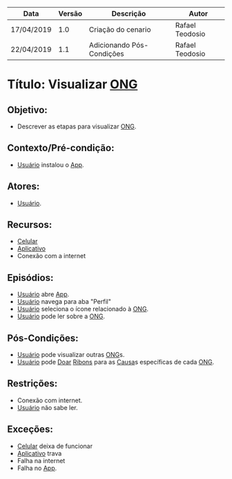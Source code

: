 | Data       | Versão | Descrição          | Autor           |
| ---------- | ------ | ------------------ | --------------- |
| 17/04/2019 | 1.0    | Criação do cenario | Rafael Teodosio |
| 22/04/2019 | 1.1    | Adicionando Pós-Condições | Rafael Teodosio |

# Título: Visualizar [ONG](https://github.com/requisitos-2019-1/Ribon/blob/master/Modelagem%20de%20Requisitos/Lexicos/Ong.md)

## Objetivo:

- Descrever as etapas para visualizar [ONG](https://github.com/requisitos-2019-1/Ribon/blob/master/Modelagem%20de%20Requisitos/Lexicos/Ong.md).

## Contexto/Pré-condição:

- [Usuário](https://github.com/requisitos-2019-1/Ribon/blob/master/Modelagem%20de%20Requisitos/Lexicos/Usuário.md) instalou o [App](https://github.com/requisitos-2019-1/Ribon/blob/master/Modelagem%20de%20Requisitos/Lexicos/Aplicativo.md).

## Atores:

- [Usuário](https://github.com/requisitos-2019-1/Ribon/blob/master/Modelagem%20de%20Requisitos/Lexicos/Usuário.md).

## Recursos:

- [Celular](https://github.com/requisitos-2019-1/Ribon/blob/master/Modelagem%20de%20Requisitos/Lexicos/Smartphone.md)
- [Aplicativo](https://github.com/requisitos-2019-1/Ribon/blob/master/Modelagem%20de%20Requisitos/Lexicos/Aplicativo.md)
- Conexão com a internet

## Episódios:

- [Usuário](https://github.com/requisitos-2019-1/Ribon/blob/master/Modelagem%20de%20Requisitos/Lexicos/Usuário.md) abre [App](https://github.com/requisitos-2019-1/Ribon/blob/master/Modelagem%20de%20Requisitos/Lexicos/Aplicativo.md).
- [Usuário](https://github.com/requisitos-2019-1/Ribon/blob/master/Modelagem%20de%20Requisitos/Lexicos/Usuário.md) navega para aba "Perfil"
- [Usuário](https://github.com/requisitos-2019-1/Ribon/blob/master/Modelagem%20de%20Requisitos/Lexicos/Usuário.md) seleciona o ícone relacionado à [ONG](https://github.com/requisitos-2019-1/Ribon/blob/master/Modelagem%20de%20Requisitos/Lexicos/Ong.md).
- [Usuário](https://github.com/requisitos-2019-1/Ribon/blob/master/Modelagem%20de%20Requisitos/Lexicos/Usuário.md) pode ler sobre a [ONG](https://github.com/requisitos-2019-1/Ribon/blob/master/Modelagem%20de%20Requisitos/Lexicos/Ong.md).

## Pós-Condições:

- [Usuário](https://github.com/requisitos-2019-1/Ribon/blob/master/Modelagem%20de%20Requisitos/Lexicos/Usuário.md) pode visualizar outras [ONG](https://github.com/requisitos-2019-1/Ribon/blob/master/Modelagem%20de%20Requisitos/Lexicos/Ong.md)s.
- [Usuário](https://github.com/requisitos-2019-1/Ribon/blob/master/Modelagem%20de%20Requisitos/Lexicos/Usuário.md) pode [Doar](https://github.com/requisitos-2019-1/Ribon/blob/master/Modelagem%20de%20Requisitos/Lexicos/Doar.md) [Ribons](https://github.com/requisitos-2019-1/Ribon/blob/master/Modelagem%20de%20Requisitos/Lexicos/Moeda_Ribon.md) para as [Causa](https://github.com/requisitos-2019-1/Ribon/blob/master/Modelagem%20de%20Requisitos/Lexicos/Causa.md)s específicas de cada [ONG](https://github.com/requisitos-2019-1/Ribon/blob/master/Modelagem%20de%20Requisitos/Lexicos/Ong.md).

## Restrições:

- Conexão com internet.
- [Usuário](https://github.com/requisitos-2019-1/Ribon/blob/master/Modelagem%20de%20Requisitos/Lexicos/Usuário.md) não sabe ler.

## Exceções:

- [Celular](https://github.com/requisitos-2019-1/Ribon/blob/master/Modelagem%20de%20Requisitos/Lexicos/Smartphone.md) deixa de funcionar
- [Aplicativo](https://github.com/requisitos-2019-1/Ribon/blob/master/Modelagem%20de%20Requisitos/Lexicos/Aplicativo.md) trava
- Falha na internet
- Falha no [App](https://github.com/requisitos-2019-1/Ribon/blob/master/Modelagem%20de%20Requisitos/Lexicos/Aplicativo.md).
